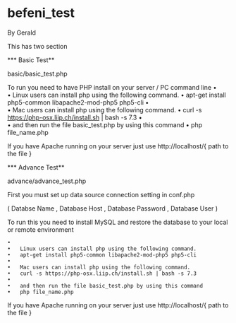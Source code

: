 # befeni_test
By Gerald 



This has two section 

*** Basic Test**

basic/basic_test.php 

To run you need to have PHP install on your server / PC command line
	•	
	•	Linux users can install php using the following command.
	•	apt-get install php5-common libapache2-mod-php5 php5-cli
	•	
	•	Mac users can install php using the following command.
	•	curl -s https://php-osx.liip.ch/install.sh | bash -s 7.3
	•	
	•	and then run the file basic_test.php by using this command
	•	php file_name.php

If you have Apache running on your server just use http://localhost/{ path to the file }

*** Advance Test**

advance/advance_test.php

First you must set up data source connection setting in conf.php

( Databse Name , Database Host , Database Password , Database User )

To run this you need to install MySQL  and restore the database to your local or remote environment 

	•	
	•	Linux users can install php using the following command.
	•	apt-get install php5-common libapache2-mod-php5 php5-cli
	•	
	•	Mac users can install php using the following command.
	•	curl -s https://php-osx.liip.ch/install.sh | bash -s 7.3
	•	
	•	and then run the file basic_test.php by using this command
	•	php file_name.php

If you have Apache running on your server just use http://localhost/{ path to the file }





